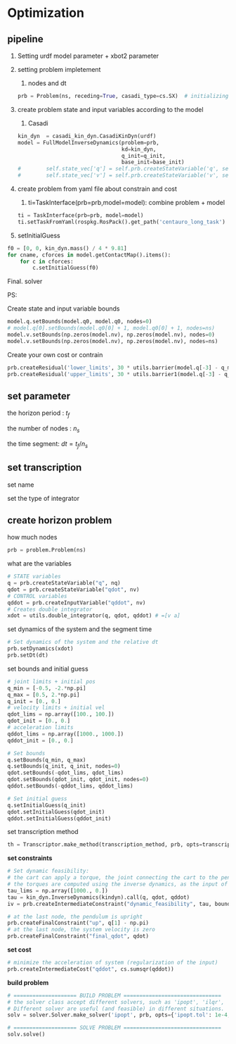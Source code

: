 # Optimization

## pipeline

1. Setting urdf model parameter + xbot2 parameter
2. setting problem impletement

   1. nodes and dt

   ```python
   prb = Problem(ns, receding=True, casadi_type=cs.SX)  # initializing VariablesContainer, FunctionsContainer

   ```
3. create problem state and input variables according to the model

   1. Casadi

   ```python
   kin_dyn  = casadi_kin_dyn.CasadiKinDyn(urdf)
   model = FullModelInverseDynamics(problem=prb,
                                    kd=kin_dyn,
                                    q_init=q_init,
                                    base_init=base_init) 
   #        self.state_vec['q'] = self.prb.createStateVariable('q', self.nq)
   #        self.state_vec['v'] = self.prb.createStateVariable('v', self.nv) according to kin_dyn model
   ```
4. create problem from yaml file about constrain and cost

   1. ti=TaskInterface(prb=prb,model=model): combine problem + model

   ```python
   ti = TaskInterface(prb=prb, model=model)
   ti.setTaskFromYaml(rospkg.RosPack().get_path('centauro_long_task') + '/config/centauro_wbc_config.yaml')
   ```
5. setInitialGuess

```python
f0 = [0, 0, kin_dyn.mass() / 4 * 9.81]
for cname, cforces in model.getContactMap().items():
    for c in cforces:
        c.setInitialGuess(f0)
```

Final. solver

PS:

Create state and input variable bounds

```python
model.q.setBounds(model.q0, model.q0, nodes=0)
# model.q[0].setBounds(model.q0[0] + 1, model.q0[0] + 1, nodes=ns)
model.v.setBounds(np.zeros(model.nv), np.zeros(model.nv), nodes=0)
model.v.setBounds(np.zeros(model.nv), np.zeros(model.nv), nodes=ns)
```



Create your own cost or contrain

```python
prb.createResidual('lower_limits', 30 * utils.barrier(model.q[-3] - q_min[-3]))
prb.createResidual('upper_limits', 30 * utils.barrier1(model.q[-3] - q_max[-3]))
```



## set parameter

the horizon period : $t_f$

the number of nodes : $n_s$

the time segment: $dt = t_f / n_s$

## set transcription

set name

set the type of integrator

## create horizon problem

how much nodes

```python
prb = problem.Problem(ns)
```

what are the variables

```python
# STATE variables
q = prb.createStateVariable("q", nq)
qdot = prb.createStateVariable("qdot", nv)
# CONTROL variables
qddot = prb.createInputVariable("qddot", nv)
# Creates double integrator
xdot = utils.double_integrator(q, qdot, qddot) # =[v a]
```

set dynamics of the system and the segment time

```python
# Set dynamics of the system and the relative dt
prb.setDynamics(xdot)
prb.setDt(dt)
```

set bounds and initial guess

```python
# joint limits + initial pos
q_min = [-0.5, -2.*np.pi]
q_max = [0.5, 2.*np.pi]
q_init = [0., 0.]
# velocity limits + initial vel
qdot_lims = np.array([100., 100.])
qdot_init = [0., 0.]
# acceleration limits
qddot_lims = np.array([1000., 1000.])
qddot_init = [0., 0.]

# Set bounds
q.setBounds(q_min, q_max)
q.setBounds(q_init, q_init, nodes=0)
qdot.setBounds(-qdot_lims, qdot_lims)
qdot.setBounds(qdot_init, qdot_init, nodes=0)
qddot.setBounds(-qddot_lims, qddot_lims)
```

```python
# Set initial guess
q.setInitialGuess(q_init)
qdot.setInitialGuess(qdot_init)
qddot.setInitialGuess(qddot_init)
```

set transcription method

```python
th = Transcriptor.make_method(transcription_method, prb, opts=transcription_opts)
```

**set constraints**

```python
# Set dynamic feasibility:
# the cart can apply a torque, the joint connecting the cart to the pendulum is UNACTUATED
# the torques are computed using the inverse dynamics, as the input of the problem is the cart acceleration
tau_lims = np.array([1000., 0.])
tau = kin_dyn.InverseDynamics(kindyn).call(q, qdot, qddot)
iv = prb.createIntermediateConstraint("dynamic_feasibility", tau, bounds=dict(lb=-tau_lims, ub=tau_lims))

# at the last node, the pendulum is upright
prb.createFinalConstraint("up", q[1] - np.pi)
# at the last node, the system velocity is zero
prb.createFinalConstraint("final_qdot", qdot)
```

**set cost**

```python
# minimize the acceleration of system (regularization of the input)
prb.createIntermediateCost("qddot", cs.sumsqr(qddot))
```

**build problem**

```python
# ==================== BUILD PROBLEM ===============================
# the solver class accept different solvers, such as 'ipopt', 'ilqr', 'gnsqp'.
# Different solver are useful (and feasible) in different situations.
solv = solver.Solver.make_solver('ipopt', prb, opts={'ipopt.tol': 1e-4,'ipopt.max_iter': 2000})

# ==================== SOLVE PROBLEM ===============================
solv.solve()
```
